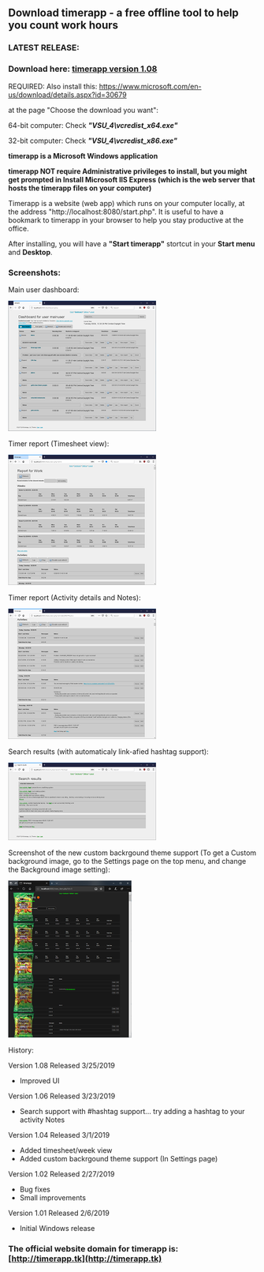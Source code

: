 ## Download timerapp - a free offline tool to help you count work hours

### LATEST RELEASE:

### Download here: [timerapp version 1.08](https://github.com/andreizilla/timerapp/raw/master/timerapp.msi)

REQUIRED: Also install this: https://www.microsoft.com/en-us/download/details.aspx?id=30679

at the page "Choose the download you want":

64-bit computer: Check ***"VSU_4\vcredist_x64.exe"*** 

32-bit computer: Check ***"VSU_4\vcredist_x86.exe"*** 


**timerapp is a Microsoft Windows application**

**timerapp NOT require Administrative privileges to install, but you might get prompted in Install Microsoft IIS Express (which is the web server that hosts the timerapp files on your computer)**

Timerapp is a website (web app) which runs on your computer locally, at the address "http://localhost:8080/start.php". It is useful to have a bookmark to timerapp in your browser to help you stay productive at the office.

After installing, you will have a **"Start timerapp"** stortcut in your **Start menu** and **Desktop**.

### Screenshots:

Main user dashboard:

<img src="https://raw.githubusercontent.com/andreizilla/timerapp/master/timerapp-dashboard.png" />

Timer report (Timesheet view):

<img src="https://raw.githubusercontent.com/andreizilla/timerapp/master/timerapp-report.png" />

Timer report (Activity details and Notes):

<img src="https://raw.githubusercontent.com/andreizilla/timerapp/master/timerapp-report2.png" />

Search results (with automaticaly link-afied hashtag support):

<img src="https://raw.githubusercontent.com/andreizilla/timerapp/master/timerapp-search.png" />

Screenshot of the new custom backrgound theme support (To get a Custom background image, go to the Settings page on the top menu, and change the Background image setting):

<img src="https://raw.githubusercontent.com/andreizilla/timerapp/master/timerapp_report_small.png" />

History:

Version 1.08 Released 3/25/2019
- Improved UI

Version 1.06 Released 3/23/2019
- Search support with #hashtag support... try adding a hashtag to your activity Notes

Version 1.04 Released 3/1/2019
- Added timesheet/week view
- Added custom backrgound theme support (In Settings page)

Version 1.02 Released 2/27/2019
- Bug fixes
- Small improvements

Version 1.01 Released 2/6/2019
- Initial Windows release


### The official website domain for timerapp is: [http://timerapp.tk](http://timerapp.tk)
